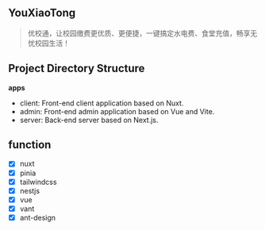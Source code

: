 ## YouXiaoTong

> 优校通，让校园缴费更优质、更便捷，一键搞定水电费、食堂充值，畅享无忧校园生活！

## Project Directory Structure

**apps**

- client: Front-end client application based on Nuxt.
- admin: Front-end admin application based on Vue and Vite.
- server: Back-end server based on Next.js.

## function

- [x] nuxt
- [x] pinia
- [x] tailwindcss
- [x] nestjs
- [x] vue
- [x] vant
- [x] ant-design

